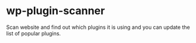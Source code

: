 # wp-plugin-scanner
Scan website and find out which plugins it is using and you can update the list of popular plugins.
